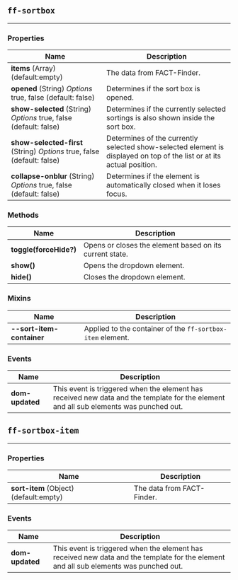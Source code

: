 ## `ff-sortbox`
___
### Properties
| Name | Description |
| ---- | ----------- |
|**items** (Array) (default:empty)|The data from FACT-Finder.|
|**opened** (String) *Options* true, false (default: false)| Determines if the sort box is opened.|
|**show-selected** (String) *Options* true, false (default: false)|Determines if the currently selected sortings is also shown inside the sort box.|
|**show-selected-first** (String) *Options* true, false (default: false)| Determines of the currently selected show-selected element is displayed on top of the list or at its actual position.|
|**collapse-onblur** (String) *Options* true, false (default: false)| Determines if the element is automatically closed when it loses focus.|

### Methods
| Name | Description |
| ---- | ----------- |
|**toggle(forceHide?)**| Opens or closes the element based on its current state.|
|**show()**| Opens the dropdown element.|
|**hide()**|  Closes the dropdown element.|

### Mixins
| Name | Description |
| ---- | ----------- |
|**--sort-item-container**|  Applied to the container of the `ff-sortbox-item` element.|

### Events
| Name | Description |
| ---- | ----------- |
|**dom-updated** |  This event is triggered when the element has received new data and the template for the element and all sub elements was punched out.|

## `ff-sortbox-item`
___
### Properties
| Name | Description |
| ---- | ----------- |
|**sort-item** (Object) (default:empty)|The data from FACT-Finder.|

### Events
| Name | Description |
| ---- | ----------- |
|**dom-updated** |  This event is triggered when the element has received new data and the template for the element and all sub elements was punched out.|
